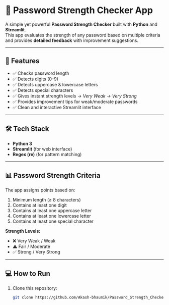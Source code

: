 # 🔐 Password Strength Checker App

A simple yet powerful **Password Strength Checker** built with **Python** and **Streamlit**.  
This app evaluates the strength of any password based on multiple criteria and provides **detailed feedback** with improvement suggestions.

---

## 🚀 Features
- ✅ Checks password length  
- ✅ Detects digits (0–9)  
- ✅ Detects uppercase & lowercase letters  
- ✅ Detects special characters  
- ✅ Gives instant strength levels → *Very Weak → Very Strong*  
- ✅ Provides improvement tips for weak/moderate passwords  
- ✅ Clean and interactive Streamlit interface  

---

## 🛠️ Tech Stack
- **Python 3**
- **Streamlit** (for web interface)
- **Regex (re)** (for pattern matching)

---

## 📊 Password Strength Criteria
The app assigns points based on:
1. Minimum length (≥ 8 characters)  
2. Contains at least one digit  
3. Contains at least one uppercase letter  
4. Contains at least one lowercase letter  
5. Contains at least one special character  

**Strength Levels:**  
- ❌ Very Weak / Weak  
- ⚠️ Fair / Moderate  
- ✅ Strong / Very Strong  

---

## 💻 How to Run
1. Clone this repository:
   ```bash
   git clone https://github.com/Akash-bhaumik/Password_Strength_Checker_App.git
